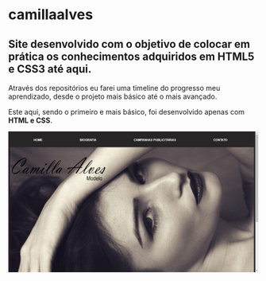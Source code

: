 # camillaalves

## Site desenvolvido com o objetivo de colocar em prática os conhecimentos adquiridos em **HTML5 e CSS3** até aqui.

Através dos repositórios eu farei uma timeline do progresso meu aprendizado, desde o projeto mais básico até o mais avançado.

Este aqui, sendo o primeiro e mais básico, foi desenvolvido apenas com **HTML e CSS**.

![](screenshots/header.png)
